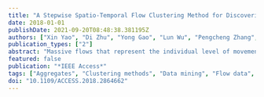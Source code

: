 ```yaml
---
title: "A Stepwise Spatio-Temporal Flow Clustering Method for Discovering Mobility Trends"
date: 2018-01-01
publishDate: 2021-09-20T08:48:38.381195Z
authors: ["Xin Yao", "Di Zhu", "Yong Gao", "Lun Wu", "Pengcheng Zhang", "Yu Liu"]
publication_types: ["2"]
abstract: "Massive flows that represent the individual level of movements and communications can be easily obtained in the age of big data. Generalizing spatial and temporal flow patterns from such data is essential to demonstrate spatial connections and mobility trends. Clustering approaches provide effective methods to handle data sets that contain massive individual-level flows. However, existing flow clustering studies obscure the geometric properties of flow data, such as direction and length, which significantly indicate movement trends. In addition, temporal information is often ignored because previous approaches have mainly focused on the perspective of spatial clusters of flow data, resulting in a loss of temporal patterns. In this paper, we introduce new spatial and temporal similarity measurements between flows and propose a new clustering approach of flow data based on a stepwise strategy. This method can identify clusters from distinct flow distributions and discover significant spatio-temporal trends from large flow data. Simulated experiments with synthetic flows and a case study using Beijing taxi trip data are conducted to validate the usefulness of the proposed method."
featured: false
publication: "*IEEE Access*"
tags: ["Aggregates", "Clustering methods", "Data mining", "Flow data", "Length measurement", "Market research", "mobility trend", "similarity measurement", "spatial clustering", "Spatial databases", "temporal clustering", "Urban planning"]
doi: "10.1109/ACCESS.2018.2864662"
---
```


